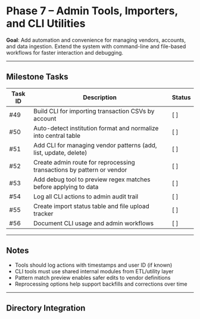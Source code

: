 # Phase 7 – Admin Tools, Importers, and CLI Utilities

**Goal**: Add automation and convenience for managing vendors, accounts, and data ingestion. Extend the system with command-line and file-based workflows for faster interaction and debugging.

---

## Milestone Tasks

| Task ID | Description                                                             | Status   |
|---------|-------------------------------------------------------------------------|----------|
| #49     | Build CLI for importing transaction CSVs by account                     | [ ]      |
| #50     | Auto-detect institution format and normalize into central table         | [ ]      |
| #51     | Add CLI for managing vendor patterns (add, list, update, delete)        | [ ]      |
| #52     | Create admin route for reprocessing transactions by pattern or vendor   | [ ]      |
| #53     | Add debug tool to preview regex matches before applying to data         | [ ]      |
| #54     | Log all CLI actions to admin audit trail                                | [ ]      |
| #55     | Create import status table and file upload tracker                      | [ ]      |
| #56     | Document CLI usage and admin workflows                                  | [ ]      |

---

## Notes

- Tools should log actions with timestamps and user ID (if known)
- CLI tools must use shared internal modules from ETL/utility layer
- Pattern match preview enables safer edits to vendor definitions
- Reprocessing options help support backfills and corrections over time

---

## Directory Integration

